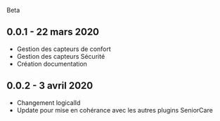Beta
####

0.0.1 - 22 mars 2020
---

* Gestion des capteurs de confort
* Gestion des capteurs Sécurité
* Création documentation

0.0.2 - 3 avril 2020
---

* Changement logicalId
* Update pour mise en cohérance avec les autres plugins SeniorCare
